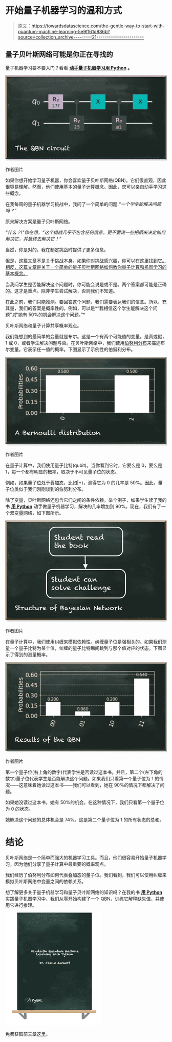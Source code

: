 # 开始量子机器学习的温和方式

> 原文：<https://towardsdatascience.com/the-gentle-way-to-start-with-quantum-machine-learning-5e9ff61d886b?source=collection_archive---------21----------------------->

## 量子贝叶斯网络可能是你正在寻找的

量子机器学习要不要入门？看看 [**动手量子机器学习用 Python**](https://www.pyqml.com/page?ref=medium_entangled&dest=/) **。**

![](img/63901ac52ba040050aba881d3b7ee479.png)

作者图片

如果你想开始学习量子机器，你会喜欢量子贝叶斯网络(QBN)。它们很直观，因此很容易理解。然而，他们使用基本的量子计算概念。因此，您可以亲自动手学习这些概念。

在我每周的量子机器学习挑战中，我问了一个简单的问题:*“一个学生能解决问题吗？”*

原来解决方案是量子贝叶斯网络。

*“什么？!"*你在想，*“这个挑战几乎不包含任何信息。更不要说一些把柄来决定如何解决它，并最终去解决它！”*

当然，你是对的。我在制定挑战时提供了更多信息。

但是，这篇文章不是关于挑战本身。如果你对挑战感兴趣，你可以在这里找到它[。相反，这篇文章是关于一个简单的量子贝叶斯网络如何教你量子计算和机器学习的基本概念。](https://pyqml.substack.com/p/what-are-the-chances-youll-solve)

当我问学生是否能解决这个问题时，你可能会说是或不是。两个答案都可能是正确的。这才是重点。除非学生尝试解决，否则我们不知道。

在此之前，我们只能推测。要回答这个问题，我们需要表达我们的信念。所以，充其量，我们的答案是概率性的。例如，可以是*“我相信这个学生能解决这个问题”*或*“她有 50%的机会解决这个问题。”*

贝叶斯网络和量子计算共享概率观点。

我们能想到的最简单的变量就是布尔。这是一个有两个可能值的变量。是真或假，1 或 0，或者学生解决问题与否。在贝叶斯网络中，我们使用[伯努利分布](/the-very-first-step-into-quantum-machine-learning-95efdf0d980c)来描述布尔变量。它表示任一值的概率。下图显示了示例性的伯努利分布。

![](img/5a35153d36c8566ab4166458267f5866.png)

作者图片

在量子计算中，我们使用量子比特(qubit)。当你看到它时，它要么是 0，要么是 1，每一个都有明显的概率，取决于不可见量子位的状态。

例如，如果量子位处于叠加态，比如|+⟩，测得它为 0 的几率是 50%。因此，量子位类似于我们刚刚谈到的伯努利分布。

除了变量，贝叶斯网络还包含它们之间的条件依赖。举个例子，如果学生读了我的书 [**用 Python**](https://www.pyqml.com/page?ref=medium_gentle&dest=/) 动手做量子机器学习，解决的几率增加到 90%。现在，我们有了一个双变量网络，如下图所示。

![](img/6355684359c2349fa81baac09d3113a3.png)

作者图片

在量子计算中，我们使用纠缠来模拟依赖性。纠缠量子位是强相关的。如果我们测量一个量子比特为某个值，纠缠的量子比特瞬间跳到与那个值对应的状态。下图显示了得到的测量概率。

![](img/5fe5492d6973d6666c566e34fcad5212.png)

作者图片

第一个量子位(右上角的数字)代表学生是否读过这本书。并且，第二个(左下角的数字)量子位代表学生是否能解决这个问题。如果我们只看第一个量子位为 1 的情况——这意味着她读过这本书——我们可以看到，她在 90%的情况下都解决了问题。

如果她没读过这本书，她有 50%的机会。在这种情况下，我们只看第一个量子位为 0 的状态。

她解决这个问题的总体机会是 74%。这是第二个量子位为 1 的所有状态的总和。

# 结论

贝叶斯网络是一个简单而强大的机器学习工具。而且，他们很容易开始量子机器学习，因为他们分享了量子计算中最重要的概率观点。

我们经历了伯努利分布如何代表叠加态的量子位。我们看到，我们可以使用纠缠来模拟贝叶斯网络中变量之间的依赖关系。

想了解更多关于量子机器学习和量子贝叶斯网络的知识吗？在我的书 [**用 Python**](https://www.pyqml.com/page?ref=medium_gentle&dest=/) 实践量子机器学习中，我们从零开始构建了一个 QBN，训练它解释缺失值，并使用它进行推理。

![](img/c3892c668b9d47f57e47f1e6d80af7b6.png)

免费获取前三章[这里](https://www.pyqml.com/page?ref=medium_gentle&dest=/)。
